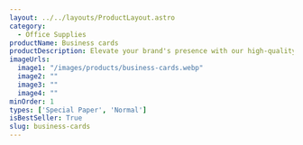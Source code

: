 ```yaml
---
layout: ../../layouts/ProductLayout.astro
category:
  - Office Supplies
productName: Business cards
productDescription: Elevate your brand's presence with our high-quality Business cards, crafted to make a lasting impression. Perfect for businesses aiming to stand out with professional and vibrant marketing materials.
imageUrls:
  image1: "/images/products/business-cards.webp"
  image2: ""
  image3: ""
  image4: ""
minOrder: 1
types: ['Special Paper', 'Normal']
isBestSeller: True
slug: business-cards
---
```



